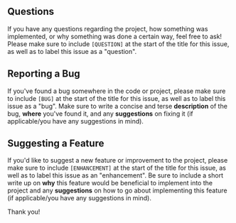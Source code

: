 Questions
----------

If you have any questions regarding the project, how something was implemented, or why something was done a certain way, feel free to ask! Please make sure to include `[QUESTION]` at the start of the title for this issue, as well as to label this issue as a "question".

Reporting a Bug
----------------

If you've found a bug somewhere in the code or project, please make sure to include `[BUG]` at the start of the title for this issue, as well as to label this issue as a "bug". Make sure to write a concise and terse **description** of the bug, **where** you've found it, and any **suggestions** on fixing it (if applicable/you have any suggestions in mind).

Suggesting a Feature
---------------------

If you'd like to suggest a new feature or improvement to the project, please make sure to include `[ENHANCEMENT]` at the start of the title for this issue, as well as to label this issue as an "enhancement". Be sure to include a short write up on **why** this feature would be beneficial to implement into the project and any **suggestions** on how to go about implementing this feature (if applicable/you have any suggestions in mind).

Thank you!
